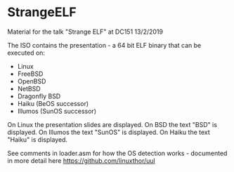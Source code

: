 # StrangeELF
Material for the talk "Strange ELF" at DC151 13/2/2019

The ISO contains the presentation - a 64 bit ELF binary that can be executed on:

* Linux
* FreeBSD
* OpenBSD
* NetBSD
* Dragonfly BSD
* Haiku (BeOS successor)
* Illumos (SunOS successor)

On Linux the presentation slides are displayed. On BSD the text "BSD" is displayed. On Illumos the text "SunOS" is displayed. On Haiku the text "Haiku" is displayed.  

See comments in loader.asm for how the OS detection works - documented in more detail here https://github.com/linuxthor/uul
